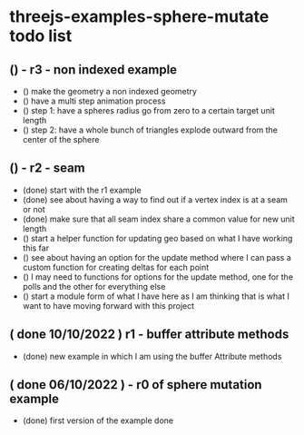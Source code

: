 # threejs-examples-sphere-mutate todo list

## () - r3 - non indexed example
* () make the geometry a non indexed geometry
* () have a multi step animation process
* () step 1: have a spheres radius go from zero to a certain target unit length
* () step 2: have a whole bunch of triangles explode outward from the center of the sphere

## () - r2 - seam
* (done) start with the r1 example
* (done) see about having a way to find out if a vertex index is at a seam or not
* (done) make sure that all seam index share a common value for new unit length
* () start a helper function for updating geo based on what I have working this far
* () see about having an option for the update method where I can pass a custom function for creating deltas for each point
* () I may need to functions for options for the update method, one for the polls and the other for everything else
* () start a module form of what I have here as I am thinking that is what I want to have moving forward with this project

## ( done 10/10/2022 ) r1 - buffer attribute methods
* (done) new example in which I am using the buffer Attribute methods

## ( done 06/10/2022 ) - r0 of sphere mutation example
* (done) first version of the example done